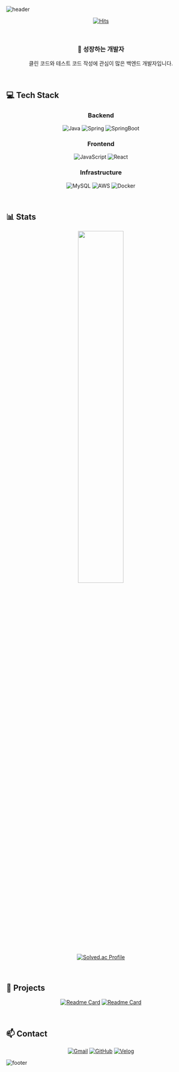 ![header](https://capsule-render.vercel.app/api?type=transparent&height=200&text=Platypus3036&fontColor=FFFFFF&desc=Backend%20Developer&descAlignY=75&descAlign=60)

<div align="center">
  
[![Hits](https://hits.seeyoufarm.com/api/count/incr/badge.svg?url=https%3A%2F%2Fgithub.com%2Fplatypus3036&count_bg=%2300FF00&title_bg=%23555555&icon=&icon_color=%23E7E7E7&title=Today&edge_flat=false)](https://hits.seeyoufarm.com)

</div>

<br/>

<div align="center">
  
### 🌱 성장하는 개발자
클린 코드와 테스트 코드 작성에 관심이 많은 백엔드 개발자입니다.

</div>

<br/>

## 💻 Tech Stack

<div align="center">
  
### Backend
![Java](https://img.shields.io/badge/Java-007396?style=for-the-badge&logo=java&logoColor=white)
![Spring](https://img.shields.io/badge/Spring-6DB33F?style=for-the-badge&logo=spring&logoColor=white)
![SpringBoot](https://img.shields.io/badge/SpringBoot-6DB33F?style=for-the-badge&logo=springboot&logoColor=white)

### Frontend
![JavaScript](https://img.shields.io/badge/JavaScript-F7DF1E?style=for-the-badge&logo=javascript&logoColor=black)
![React](https://img.shields.io/badge/React-61DAFB?style=for-the-badge&logo=react&logoColor=black)

### Infrastructure
![MySQL](https://img.shields.io/badge/MySQL-4479A1?style=for-the-badge&logo=mysql&logoColor=white)
![AWS](https://img.shields.io/badge/AWS-232F3E?style=for-the-badge&logo=amazonaws&logoColor=white)
![Docker](https://img.shields.io/badge/Docker-2496ED?style=for-the-badge&logo=docker&logoColor=white)

</div>

<br/>

## 📊 Stats

<div align="center">
  
<img src="https://github-readme-stats.vercel.app/api?username=platypus3036&show_icons=true&theme=dark&bg_color=282829&text_color=00ff00&title_color=00ff00&icon_color=00ff00&border_color=00ff00" width="49%" />

[![Solved.ac Profile](http://mazassumnida.wtf/api/v2/generate_badge?boj=akakehcn)](https://solved.ac/akakehcn)

</div>

<br/>

## 🚀 Projects
<div align="center">
  
[![Readme Card](https://github-readme-stats.vercel.app/api/pin/?username=platypus3036&repo=project1&theme=dark&bg_color=282829&text_color=00ff00&title_color=00ff00&icon_color=00ff00&border_color=00ff00)](https://github.com/P5-2)
[![Readme Card](https://github-readme-stats.vercel.app/api/pin/?username=platypus3036&repo=project2&theme=dark&bg_color=282829&text_color=00ff00&title_color=00ff00&icon_color=00ff00&border_color=00ff00)](https://github.com/platypus3036/project2)

</div>

<br/>

## 📫 Contact
<div align="center">
  
[![Gmail](https://img.shields.io/badge/Gmail-EA4335?style=for-the-badge&logo=gmail&logoColor=white)](mailto:akakehcn@gmail.com)
[![GitHub](https://img.shields.io/badge/GitHub-181717?style=for-the-badge&logo=github&logoColor=white)](https://github.com/platypus3036)
[![Velog](https://img.shields.io/badge/Velog-20C997?style=for-the-badge&logo=velog&logoColor=white)](https://velog.io/platypus3036)

</div>

![footer](https://capsule-render.vercel.app/api?type=slice&color=282829&height=100&section=footer)

